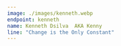 ```yaml
---
image: ./images/kenneth.webp
endpoint: kenneth
name: Kenneth Dsilva  AKA Kenny
line: "Change is the Only Constant"
---
```

